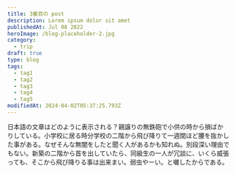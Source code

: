 ```yaml
---
title: 3番目の post
description: Lorem ipsum dolor sit amet
publishedAt: Jul 08 2022
heroImage: /blog-placeholder-2.jpg
category:
  - trip
draft: true
type: blog
tags:
  - tag1
  - tag2
  - tag3
  - tag4
  - tag5
modifiedAt: 2024-04-02T05:37:25.793Z
---
```


日本語の文章はどのように表示される？親譲りの無鉄砲で小供の時から損ばかりしている。小学校に居る時分学校の二階から飛び降りて一週間ほど腰を抜かした事がある。なぜそんな無闇をしたと聞く人があるかも知れぬ。別段深い理由でもない。新築の二階から首を出していたら、同級生の一人が冗談に、いくら威張っても、そこから飛び降りる事は出来まい。弱虫やーい。と囃したからである。
